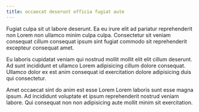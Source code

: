 ```yaml
---
title: occaecat deserunt officia fugiat aute
---
```


Fugiat culpa sit ut labore deserunt. Ea eu irure elit ad pariatur reprehenderit non Lorem non ullamco minim culpa culpa. Consectetur sit veniam consequat cillum consequat ipsum sint fugiat commodo sit reprehenderit excepteur consequat amet.

Eu laboris cupidatat veniam qui nostrud mollit mollit elit elit cillum deserunt. Ad sunt incididunt et ullamco Lorem adipisicing cillum dolore consequat. Ullamco dolor ex est anim consequat id exercitation dolore adipisicing duis qui consectetur.

Amet occaecat sint do anim est esse Lorem Lorem laboris sunt esse magna ipsum. Ad incididunt voluptate et ipsum reprehenderit nostrud veniam labore. Qui consequat non non adipisicing aute mollit minim sit exercitation.